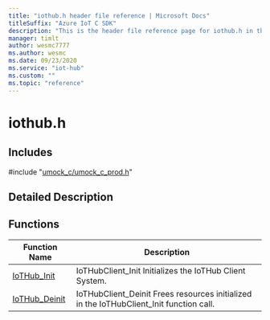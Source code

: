 ```yaml
---                             
title: "iothub.h header file reference | Microsoft Docs" 
titleSuffix: "Azure IoT C SDK"            
description: "This is the header file reference page for iothub.h in the Azure IoT C SDK. This SDK is used with Azure IoT Hub and Azure IoT Hub Device Provisioning Service"            
manager: timlt                 
author: wesmc7777              
ms.author: wesmc               
ms.date: 09/23/2020                    
ms.service: "iot-hub"             
ms.custom: ""                
ms.topic: "reference"        
---                            
```


# iothub.h 

## Includes

\#include "[umock_c/umock_c_prod.h](umock-c-prod-h.md)"  

## Detailed Description

## Functions

Function Name                  | Description                                
--------------------------------|---------------------------------------------
[IoTHub_Init](./iothub-h/iothub-init.md)            | IoTHubClient_Init Initializes the IoTHub Client System.
[IoTHub_Deinit](./iothub-h/iothub-deinit.md)            | IoTHubClient_Deinit Frees resources initialized in the IoTHubClient_Init function call.

